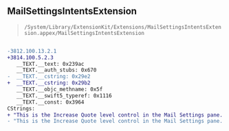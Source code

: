 ## MailSettingsIntentsExtension

> `/System/Library/ExtensionKit/Extensions/MailSettingsIntentsExtension.appex/MailSettingsIntentsExtension`

```diff

-3812.100.13.2.1
+3814.100.5.2.3
   __TEXT.__text: 0x239ac
   __TEXT.__auth_stubs: 0x670
-  __TEXT.__cstring: 0x29e2
+  __TEXT.__cstring: 0x29b2
   __TEXT.__objc_methname: 0x5f
   __TEXT.__swift5_typeref: 0x1116
   __TEXT.__const: 0x3964
CStrings:
+ "This is the Increase Quote level control in the Mail Settings pane. When enabled, quoted text will be indented"
- "This is the Increase Quote level control in the Mail Settings pane. When enabled, any message you send will automatically be set to also send to yourself."

```
